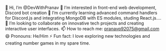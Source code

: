 👋 Hi, I’m @DevWithPranav
👀 I’m interested in front-end web development, Discord bot creation
🌱 I’m currently learning advanced command handlers for Discord.js and integrating MongoDB with ES modules, studing React.js....
💞️ I’m looking to collaborate on innovative tech projects and creating interactive user interfaces.
📫 How to reach me: pranavp92075@gmail.com
😄 Pronouns: He/Him
⚡ Fun fact: I love exploring new technologies and creating number games in my spare time.
<!---
DevWithPranav/DevWithPranav is a ✨ special ✨ repository because its `README.md` (this file) appears on your GitHub profile.
You can click the Preview link to take a look at your changes.
